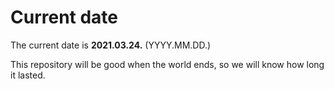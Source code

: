 # Current date

The current date is **2021.03.24.** (YYYY.MM.DD.)

This repository will be good when the world ends, so we will know how long it lasted.